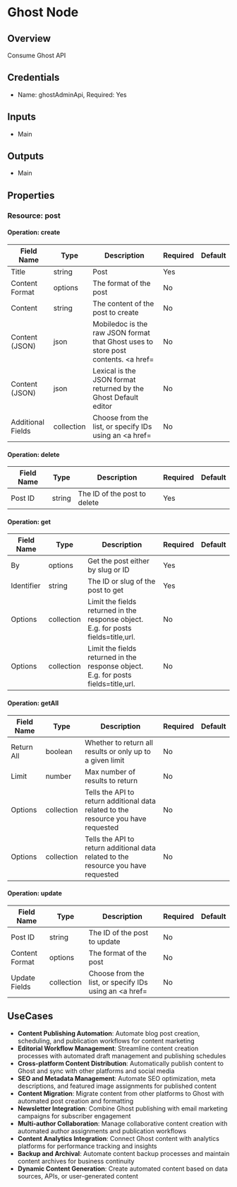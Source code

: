 # Ghost Node

## Overview

Consume Ghost API

## Credentials

- Name: ghostAdminApi, Required: Yes

## Inputs

- Main

## Outputs

- Main

## Properties

### Resource: post

#### Operation: create

| Field Name | Type | Description | Required | Default |
|---|---|---|---|---|
| Title | string | Post | Yes |  |
| Content Format | options | The format of the post | No |  |
| Content | string | The content of the post to create | No |  |
| Content (JSON) | json | Mobiledoc is the raw JSON format that Ghost uses to store post contents. <a href= | No |  |
| Content (JSON) | json | Lexical is the JSON format returned by the Ghost Default editor | No |  |
| Additional Fields | collection | Choose from the list, or specify IDs using an <a href= | No |  |

#### Operation: delete

| Field Name | Type | Description | Required | Default |
|---|---|---|---|---|
| Post ID | string | The ID of the post to delete | Yes |  |

#### Operation: get

| Field Name | Type | Description | Required | Default |
|---|---|---|---|---|
| By | options | Get the post either by slug or ID | Yes |  |
| Identifier | string | The ID or slug of the post to get | Yes |  |
| Options | collection | Limit the fields returned in the response object. E.g. for posts fields=title,url. | No |  |
| Options | collection | Limit the fields returned in the response object. E.g. for posts fields=title,url. | No |  |

#### Operation: getAll

| Field Name | Type | Description | Required | Default |
|---|---|---|---|---|
| Return All | boolean | Whether to return all results or only up to a given limit | No |  |
| Limit | number | Max number of results to return | No |  |
| Options | collection | Tells the API to return additional data related to the resource you have requested | No |  |
| Options | collection | Tells the API to return additional data related to the resource you have requested | No |  |

#### Operation: update

| Field Name | Type | Description | Required | Default |
|---|---|---|---|---|
| Post ID | string | The ID of the post to update | No |  |
| Content Format | options | The format of the post | No |  |
| Update Fields | collection | Choose from the list, or specify IDs using an <a href= | No |  |

## UseCases

- **Content Publishing Automation**: Automate blog post creation, scheduling, and publication workflows for content marketing
- **Editorial Workflow Management**: Streamline content creation processes with automated draft management and publishing schedules
- **Cross-platform Content Distribution**: Automatically publish content to Ghost and sync with other platforms and social media
- **SEO and Metadata Management**: Automate SEO optimization, meta descriptions, and featured image assignments for published content
- **Content Migration**: Migrate content from other platforms to Ghost with automated post creation and formatting
- **Newsletter Integration**: Combine Ghost publishing with email marketing campaigns for subscriber engagement
- **Multi-author Collaboration**: Manage collaborative content creation with automated author assignments and publication workflows
- **Content Analytics Integration**: Connect Ghost content with analytics platforms for performance tracking and insights
- **Backup and Archival**: Automate content backup processes and maintain content archives for business continuity
- **Dynamic Content Generation**: Create automated content based on data sources, APIs, or user-generated content

